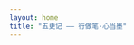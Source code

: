 ```yaml
---
layout: home
title: "五更记 —— 行做笔·心当墨"
---
```


<!-- This file can be used to override the default home page content -->
<!-- Currently it uses the home layout which includes the hero section and featured articles -->
<!-- You can add custom content here if needed -->